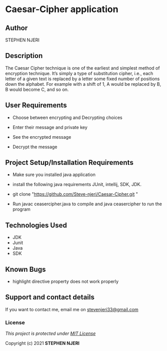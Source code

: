 # Caesar-Cipher application

## Author
STEPHEN NJERI

## Description
The Caesar Cipher technique is one of the earliest and simplest method of encryption technique. It’s simply a type of substitution cipher, i.e., each letter of a given text is replaced by a letter some fixed number of positions down the alphabet. For example with a shift of 1, A would be replaced by B, B would become C, and so on.

## User Requirements
* Choose between encrypting and Decrypting choices

* Enter their message and private key

* See the encrypted message

* Decrypt the message


## Project Setup/Installation Requirements
* Make sure you installed java application

* install the following java requirements JUnit, intellij, SDK, JDK.

* git clone "https://github.com/Steve-njeri/Caesar-Cipher.git
"

* Run javac ceasercipher.java to compile and java ceasercipher to run the program

## Technologies Used
* JDK
* Junit
* Java
* SDK

## Known Bugs
* highlight directive property does not work properly

## Support and contact details
If you want to contact me, email me on stevenjeri33@gmail.com

### License
*This project is protected under [MIT License](License)*

Copyright (c) 2021 **STEPHEN NJERI**